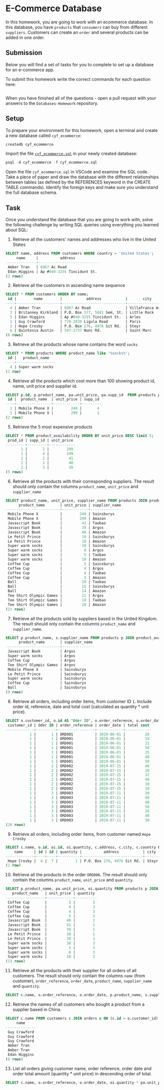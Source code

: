 # E-Commerce Database

In this homework, you are going to work with an ecommerce database. In this database, you have `products` that `consumers` can buy from different `suppliers`. Customers can create an `order` and several products can be added in one order.

## Submission

Below you will find a set of tasks for you to complete to set up a database for an e-commerce app.

To submit this homework write the correct commands for each question here:
```sql


```

When you have finished all of the questions - open a pull request with your answers to the `Databases-Homework` repository.

## Setup

To prepare your environment for this homework, open a terminal and create a new database called `cyf_ecommerce`:

```sql
createdb cyf_ecommerce
```

Import the file [`cyf_ecommerce.sql`](./cyf_ecommerce.sql) in your newly created database:

```sql
psql -d cyf_ecommerce -f cyf_ecommerce.sql
```

Open the file `cyf_ecommerce.sql` in VSCode and examine the SQL code. Take a piece of paper and draw the database with the different relationships between tables (as defined by the REFERENCES keyword in the CREATE TABLE commands). Identify the foreign keys and make sure you understand the full database schema.

## Task

Once you understand the database that you are going to work with, solve the following challenge by writing SQL queries using everything you learned about SQL:

1. Retrieve all the customers' names and addresses who live in the United States
```sql
SELECT name, address FROM customers WHERE country = 'United States';
     name     |          address
--------------+----------------------------
 Amber Tran   | 6967 Ac Road
 Edan Higgins | Ap #840-3255 Tincidunt St.
(2 rows)
```
2. Retrieve all the customers in ascending name sequence
```sql
SELECT * FROM customers ORDER BY name;
 id |        name        |           address           |       city       |    country     
----+--------------------+-----------------------------+------------------+----------------
  4 | Amber Tran         | 6967 Ac Road                | Villafranca Asti | United States
  3 | Britanney Kirkland | P.O. Box 577, 5601 Sem, St. | Little Rock      | United Kingdom
  5 | Edan Higgins       | Ap #840-3255 Tincidunt St.  | Arles            | United States
  1 | Guy Crawford       | 770-2839 Ligula Road        | Paris            | France
  2 | Hope Crosby        | P.O. Box 276, 4976 Sit Rd.  | Steyr            | United Kingdom
  6 | Quintessa Austin   | 597-2737 Nunc Rd.           | Saint-Marc       | United Kingdom
(6 rows)
```
3. Retrieve all the products whose name contains the word `socks`
```sql
SELECT * FROM products WHERE product_name like '%socks%';
 id |   product_name   
----+------------------
  4 | Super warm socks
(1 row)
```
4. Retrieve all the products which cost more than 100 showing product id, name, unit price and supplier id.
```sql
SELECT p.id, p.product_name, pa.unit_price, pa.supp_id  FROM products p JOIN product_availability pa ON (p.id = pa.prod_id)  WHERE pa.unit_price > 100;
 id |  product_name  | unit_price | supp_id 
----+----------------+------------+---------
  1 | Mobile Phone X |        249 |       4
  1 | Mobile Phone X |        299 |       1
(2 rows)
```
5. Retrieve the 5 most expensive products
```sql
SELECT * FROM product_availability ORDER BY unit_price DESC limit 5;
 prod_id | supp_id | unit_price 
---------+---------+------------
       1 |       1 |        299
       1 |       4 |        249
       2 |       2 |         41
       2 |       1 |         40
       2 |       3 |         39
(5 rows)
```

6. Retrieve all the products with their corresponding suppliers. The result should only contain the columns `product_name`, `unit_price` and `supplier_name`
```sql
SELECT product_name, unit_price, supplier_name FROM products JOIN product_availability ON (products.id = product_availability.prod_id) JOIN suppliers ON (product_availability.supp_id = suppliers.id);
      product_name       | unit_price | supplier_name 
-------------------------+------------+---------------
 Mobile Phone X          |        249 | Sainsburys    
 Mobile Phone X          |        299 | Amazon        
 Javascript Book         |         41 | Taobao        
 Javascript Book         |         39 | Argos
 Javascript Book         |         40 | Amazon        
 Le Petit Prince         |         10 | Sainsburys    
 Le Petit Prince         |         10 | Amazon        
 Super warm socks        |         10 | Sainsburys    
 Super warm socks        |          8 | Argos
 Super warm socks        |          5 | Taobao        
 Super warm socks        |         10 | Amazon        
 Coffee Cup              |          5 | Sainsburys    
 Coffee Cup              |          4 | Argos
 Coffee Cup              |          4 | Taobao        
 Coffee Cup              |          3 | Amazon
 Ball                    |         20 | Taobao
 Ball                    |         15 | Sainsburys
 Ball                    |         14 | Amazon
 Tee Shirt Olympic Games |         21 | Argos
 Tee Shirt Olympic Games |         18 | Taobao
 Tee Shirt Olympic Games |         20 | Amazon
(21 rows)
```

7. Retrieve all the products sold by suppliers based in the United Kingdom. The result should only contain the columns `product_name` and `supplier_name`.
```sql
SELECT p.product_name, s.supplier_name FROM products p JOIN product_availability pa ON (p.id = pa.prod_id) JOIN suppliers s ON (s.id = pa.supp_id) WHERE s.country = 'United Kingdom';    
      product_name       | supplier_name 
-------------------------+---------------
 Javascript Book         | Argos
 Super warm socks        | Argos
 Coffee Cup              | Argos
 Tee Shirt Olympic Games | Argos
 Mobile Phone X          | Sainsburys
 Le Petit Prince         | Sainsburys
 Super warm socks        | Sainsburys
 Coffee Cup              | Sainsburys
 Ball                    | Sainsburys
(9 rows)
```
8. Retrieve all orders, including order items, from customer ID `1`. Include order id, reference, date and total cost (calculated as quantity * unit price).
```sql
SELECT o.customer_id, o.id AS "Oder ID", o.order_reference, o.order_date, oi.quantity*pa.unit_price AS "total cost" FROM product_availability pa JOIN order_items oi ON (pa.prod_id = oi.product_id) JOIN orders o ON (o.id = oi.order_id) WHERE o.customer_id = 1;
 customer_id | Oder ID | order_reference | order_date | total cost 
-------------+---------+-----------------+------------+------------
           1 |       1 | ORD001          | 2019-06-01 |         20 
           1 |       1 | ORD001          | 2019-06-01 |         18 
           1 |       1 | ORD001          | 2019-06-01 |         21 
           1 |       1 | ORD001          | 2019-06-01 |         50 
           1 |       1 | ORD001          | 2019-06-01 |         25 
           1 |       1 | ORD001          | 2019-06-01 |         40 
           1 |       1 | ORD001          | 2019-06-01 |         50 
           1 |       2 | ORD002          | 2019-07-15 |         40 
           1 |       2 | ORD002          | 2019-07-15 |         20 
           1 |       2 | ORD002          | 2019-07-15 |         32 
           1 |       2 | ORD002          | 2019-07-15 |         40 
           1 |       2 | ORD002          | 2019-07-15 |         10 
           1 |       2 | ORD002          | 2019-07-15 |         10 
           1 |       3 | ORD003          | 2019-07-11 |         30 
           1 |       3 | ORD003          | 2019-07-11 |         40 
           1 |       3 | ORD003          | 2019-07-11 |         40
           1 |       3 | ORD003          | 2019-07-11 |         50
           1 |       3 | ORD003          | 2019-07-11 |         28
           1 |       3 | ORD003          | 2019-07-11 |         40
           1 |       3 | ORD003          | 2019-07-11 |         30
(20 rows)

```
9. Retrieve all orders, including order items, from customer named `Hope Crosby`
```sql
SELECT c.name, o.id, oi.id, oi.quantity, c.address, c.city, c.country FROM customers c JOIN orders o ON (c.id = o.customer_id) JOIN order_items oi ON (o.id = oi.order_id) WHERE c.name = 'Hope Crosby';
    name     | id | id | quantity |          address           | city  |    country     
-------------+----+----+----------+----------------------------+-------+----------------
 Hope Crosby |  4 |  7 |        1 | P.O. Box 276, 4976 Sit Rd. | Steyr | United Kingdom 
(1 row)
```
10. Retrieve all the products in the order `ORD006`. The result should only contain the columns `product_name`, `unit_price` and `quantity`.
```sql
SELECT p.product_name, pa.unit_price, oi.quantity FROM products p JOIN product_availability pa ON (p.id = pa.prod_id) JOIN order_items oi ON (oi.product_id = pa.prod_id) JOIN orders o ON (o.id = oi.order_id)  WHERE o.order_reference = 'ORD006';
   product_name   | unit_price | quantity 
------------------+------------+----------
 Coffee Cup       |          3 |        3
 Coffee Cup       |          4 |        3
 Coffee Cup       |          4 |        3
 Coffee Cup       |          5 |        3
 Javascript Book  |         40 |        1
 Javascript Book  |         41 |        1
 Javascript Book  |         39 |        1
 Le Petit Prince  |         10 |        1
 Le Petit Prince  |         10 |        1
 Super warm socks |         10 |        3
 Super warm socks |          5 |        3
 Super warm socks |          8 |        3
 Super warm socks |         10 |        3
(13 rows)
```
11. Retrieve all the products with their supplier for all orders of all customers. The result should only contain the columns `name` (from customer), `order_reference`, `order_date`, `product_name`, `supplier_name` and `quantity`.
```sql
SELECT c.name, o.order_reference, o.order_date, p.product_name, s.supplier_name, oi.quantity FROM customers c JOIN orders o ON (c.id = o.customer_id) JOIN order_items oi ON (o.id = oi.order_id) JOIN suppliers s ON (oi.supplier_id = s.id) JOIN product_availability pa ON (s.id = pa.supp_id) JOIN products p ON (p.id = pa.prod_id);
```
12. Retrieve the names of all customers who bought a product from a supplier based in China.
```sql
SELECT c.name FROM customers c JOIN orders o ON (c.id = o.customer_id) JOIN order_items oi ON (o.id = oi.order_id) JOIN suppliers s ON (oi.supplier_id = s.id) WHERE s.country = 'China'; 
     name     
--------------
 Guy Crawford 
 Guy Crawford 
 Guy Crawford 
 Amber Tran   
 Amber Tran   
 Edan Higgins 
(6 rows)      
```
13. List all orders giving customer name, order reference, order date and order total amount (quantity * unit price) in descending order of total.
```sql
SELECT c.name, o.order_reference, o.order_date, oi.quantity * pa.unit_price AS TOTAL_AMOUNT FROM customers c JOIN orders o ON ( c.id = o.customer_id) JOIN order_items oi ON (o.id = oi.order_id) JOIN product_availability pa ON (oi.product_id = pa.prod_id) ORDER BY TOTAL_AMOUNT DESC;
```
